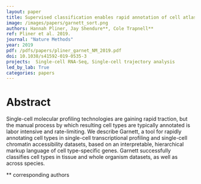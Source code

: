 ```yaml
---
layout: paper
title: Supervised classification enables rapid annotation of cell atlases
image: /images/papers/garnett_sort.png
authors: Hannah Pliner, Jay Shendure**, Cole Trapnell** 
ref: Pliner et al. 2019.
journal: "Nature Methods"
year: 2019
pdf: /pdfs/papers/pliner_garnet_NM_2019.pdf
doi: 10.1038/s41592-019-0535-3
projects:  Single-cell RNA-Seq, Single-cell trajectory analysis
led_by_lab: True
categories: papers
---
```


# Abstract

Single-cell molecular profiling technologies are gaining rapid traction, but the manual process by which resulting cell types are typically annotated is labor intensive and rate-limiting. We describe Garnett, a tool for rapidly annotating cell types in single-cell transcriptional profiling and single-cell chromatin accessibility datasets, based on an interpretable, hierarchical markup language of cell type-specific genes. Garnett successfully classifies cell types in tissue and whole organism datasets, as well as across species.

\*\* corresponding authors
